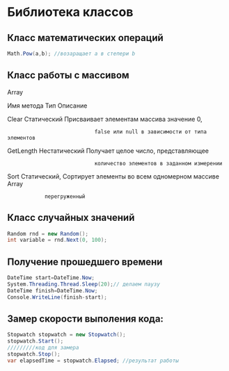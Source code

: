# Библиотека классов

## Класс математических операций
```csharp
Math.Pow(a,b); //возаращает а в степери b
```

## Класс работы с массивом 
Array

Имя метода      Тип             Описание


Clear           Статический     Присваивает элементам массива значение 0,

                                false или null в зависимости от типа элементов

GetLength       Нестатический   Получает целое число, представляющее 

                                количество элементов в заданном измерении

Sort            Статический,    Сортирует элементы во всем одномерном массиве Array

                перегруженный

                                
                                


## Класс случайных значений
```csharp
Random rnd = new Random();
int variable = rnd.Next(0, 100);
```

## Получение прошедшего времени
```csharp
DateTime start=DateTime.Now;
System.Threading.Thread.Sleep(20);// делаем паузу
DateTime finish=DateTime.Now;
Console.WriteLine(finish-start);
```




## Замер скорости выполения кода:
```csharp
Stopwatch stopwatch = new Stopwatch();
stopwatch.Start();
/////////код для замера
stopwatch.Stop();
var elapsedTime = stopwatch.Elapsed; //результат работы
```


